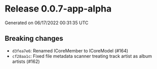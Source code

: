 # Release 0.0.7-app-alpha

Generated on 06/17/2022 00:31:35 UTC

## Breaking changes
 - `d3fea7e6`:  Renamed ICoreMember to ICoreModel (#164)
 - `cf28aa1c`:  Fixed file metadata scanner treating track artist as album artists (#162)
